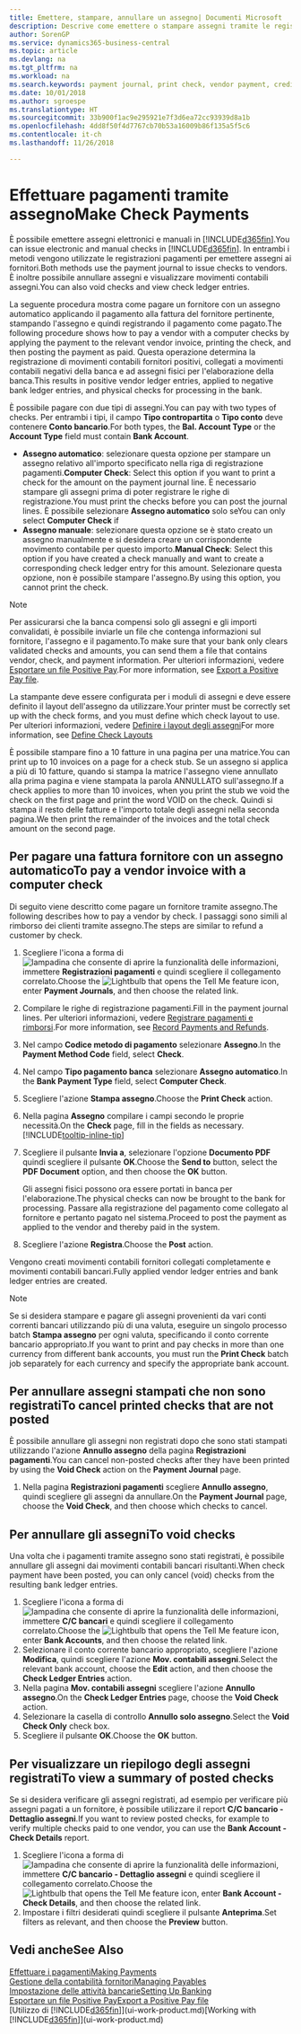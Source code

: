 ```yaml
---
title: Emettere, stampare, annullare un assegno| Documenti Microsoft
description: Descrive come emettere o stampare assegni tramite le registrazioni dei pagamenti e annullare movimenti contabili degli assegni in Business Central.
author: SorenGP
ms.service: dynamics365-business-central
ms.topic: article
ms.devlang: na
ms.tgt_pltfrm: na
ms.workload: na
ms.search.keywords: payment journal, print check, vendor payment, creditor, debt, balance due, AP
ms.date: 10/01/2018
ms.author: sgroespe
ms.translationtype: HT
ms.sourcegitcommit: 33b900f1ac9e295921e7f3d6ea72cc93939d8a1b
ms.openlocfilehash: 4dd8f50f4d7767cb70b53a16009b86f135a5f5c6
ms.contentlocale: it-ch
ms.lasthandoff: 11/26/2018

---
```

# <a name="make-check-payments"></a><span data-ttu-id="04c3a-103">Effettuare pagamenti tramite assegno</span><span class="sxs-lookup"><span data-stu-id="04c3a-103">Make Check Payments</span></span>
<span data-ttu-id="04c3a-104">È possibile emettere assegni elettronici e manuali in [!INCLUDE[d365fin](includes/d365fin_md.md)].</span><span class="sxs-lookup"><span data-stu-id="04c3a-104">You can issue electronic and manual checks in [!INCLUDE[d365fin](includes/d365fin_md.md)].</span></span> <span data-ttu-id="04c3a-105">In entrambi i metodi vengono utilizzate le registrazioni pagamenti per emettere assegni ai fornitori.</span><span class="sxs-lookup"><span data-stu-id="04c3a-105">Both methods use the payment journal to issue checks to vendors.</span></span> <span data-ttu-id="04c3a-106">È inoltre possibile annullare assegni e visualizzare movimenti contabili assegni.</span><span class="sxs-lookup"><span data-stu-id="04c3a-106">You can also void checks and view check ledger entries.</span></span>

<span data-ttu-id="04c3a-107">La seguente procedura mostra come pagare un fornitore con un assegno automatico applicando il pagamento alla fattura del fornitore pertinente, stampando l'assegno e quindi registrando il pagamento come pagato.</span><span class="sxs-lookup"><span data-stu-id="04c3a-107">The following procedure shows how to pay a vendor with a computer checks by applying the payment to the relevant vendor invoice, printing the check, and then posting the payment as paid.</span></span> <span data-ttu-id="04c3a-108">Questa operazione determina la registrazione di movimenti contabili fornitori positivi, collegati a movimenti contabili negativi della banca e ad assegni fisici per l'elaborazione della banca.</span><span class="sxs-lookup"><span data-stu-id="04c3a-108">This results in positive vendor ledger entries, applied to negative bank ledger entries, and physical checks for processing in the bank.</span></span>

<span data-ttu-id="04c3a-109">È possibile pagare con due tipi di assegni.</span><span class="sxs-lookup"><span data-stu-id="04c3a-109">You can pay with two types of checks.</span></span> <span data-ttu-id="04c3a-110">Per entrambi i tipi, il campo **Tipo contropartita** o **Tipo conto** deve contenere **Conto bancario**.</span><span class="sxs-lookup"><span data-stu-id="04c3a-110">For both types, the **Bal. Account Type** or the **Account Type** field must contain **Bank Account**.</span></span>

- <span data-ttu-id="04c3a-111">**Assegno automatico**: selezionare questa opzione per stampare un assegno relativo all'importo specificato nella riga di registrazione pagamenti.</span><span class="sxs-lookup"><span data-stu-id="04c3a-111">**Computer Check**: Select this option if you want to print a check for the amount on the payment journal line.</span></span> <span data-ttu-id="04c3a-112">È necessario stampare gli assegni prima di poter registrare le righe di registrazione.</span><span class="sxs-lookup"><span data-stu-id="04c3a-112">You must print the checks before you can post the journal lines.</span></span> <span data-ttu-id="04c3a-113">È possibile selezionare **Assegno automatico** solo se</span><span class="sxs-lookup"><span data-stu-id="04c3a-113">You can only select **Computer Check** if</span></span>
- <span data-ttu-id="04c3a-114">**Assegno manuale**: selezionare questa opzione se è stato creato un assegno manualmente e si desidera creare un corrispondente movimento contabile per questo importo.</span><span class="sxs-lookup"><span data-stu-id="04c3a-114">**Manual Check**: Select this option if you have created a check manually and want to create a corresponding check ledger entry for this amount.</span></span> <span data-ttu-id="04c3a-115">Selezionare questa opzione, non è possibile stampare l'assegno.</span><span class="sxs-lookup"><span data-stu-id="04c3a-115">By using this option, you cannot print the check.</span></span>

> [!NOTE]  
> <span data-ttu-id="04c3a-116">Per assicurarsi che la banca compensi solo gli assegni e gli importi convalidati, è possibile inviarle un file che contenga informazioni sul fornitore, l'assegno e il pagamento.</span><span class="sxs-lookup"><span data-stu-id="04c3a-116">To make sure that your bank only clears validated checks and amounts, you can send them a file that contains vendor, check, and payment information.</span></span> <span data-ttu-id="04c3a-117">Per ulteriori informazioni, vedere [Esportare un file Positive Pay](finance-how-positive-pay.md).</span><span class="sxs-lookup"><span data-stu-id="04c3a-117">For more information, see [Export a Positive Pay file](finance-how-positive-pay.md).</span></span>

<span data-ttu-id="04c3a-118">La stampante deve essere configurata per i moduli di assegni e deve essere definito il layout dell'assegno da utilizzare.</span><span class="sxs-lookup"><span data-stu-id="04c3a-118">Your printer must be correctly set up with the check forms, and you must define which check layout to use.</span></span> <span data-ttu-id="04c3a-119">Per ulteriori informazioni, vedere [Definire i layout degli assegni](finance-how-define-check-layouts.md)</span><span class="sxs-lookup"><span data-stu-id="04c3a-119">For more information, see [Define Check Layouts](finance-how-define-check-layouts.md)</span></span>

<span data-ttu-id="04c3a-120">È possibile stampare fino a 10 fatture in una pagina per una matrice.</span><span class="sxs-lookup"><span data-stu-id="04c3a-120">You can print up to 10 invoices on a page for a check stub.</span></span> <span data-ttu-id="04c3a-121">Se un assegno si applica a più di 10 fatture, quando si stampa la matrice l'assegno viene annullato alla prima pagina e viene stampata la parola ANNULLATO sull'assegno.</span><span class="sxs-lookup"><span data-stu-id="04c3a-121">If a check applies to more than 10 invoices, when you print the stub we void the check on the first page and print the word VOID on the check.</span></span> <span data-ttu-id="04c3a-122">Quindi si stampa il resto delle fatture e l'importo totale degli assegni nella seconda pagina.</span><span class="sxs-lookup"><span data-stu-id="04c3a-122">We then print the remainder of the invoices and the total check amount on the second page.</span></span> 

## <a name="to-pay-a-vendor-invoice-with-a-computer-check"></a><span data-ttu-id="04c3a-123">Per pagare una fattura fornitore con un assegno automatico</span><span class="sxs-lookup"><span data-stu-id="04c3a-123">To pay a vendor invoice with a computer check</span></span>
<span data-ttu-id="04c3a-124">Di seguito viene descritto come pagare un fornitore tramite assegno.</span><span class="sxs-lookup"><span data-stu-id="04c3a-124">The following describes how to pay a vendor by check.</span></span> <span data-ttu-id="04c3a-125">I passaggi sono simili al rimborso dei clienti tramite assegno.</span><span class="sxs-lookup"><span data-stu-id="04c3a-125">The steps are similar to refund a customer by check.</span></span>

1. <span data-ttu-id="04c3a-126">Scegliere l'icona a forma di ![lampadina che consente di aprire la funzionalità delle informazioni](media/ui-search/search_small.png "Informazioni sull'operazione che si desidera eseguire"), immettere **Registrazioni pagamenti** e quindi scegliere il collegamento correlato.</span><span class="sxs-lookup"><span data-stu-id="04c3a-126">Choose the ![Lightbulb that opens the Tell Me feature](media/ui-search/search_small.png "Tell me what you want to do") icon, enter **Payment Journals**, and then choose the related link.</span></span>
2. <span data-ttu-id="04c3a-127">Compilare le righe di registrazione pagamenti.</span><span class="sxs-lookup"><span data-stu-id="04c3a-127">Fill in the payment journal lines.</span></span> <span data-ttu-id="04c3a-128">Per ulteriori informazioni, vedere [Registrare pagamenti e rimborsi](payables-how-post-payments-refunds.md).</span><span class="sxs-lookup"><span data-stu-id="04c3a-128">For more information, see [Record Payments and Refunds](payables-how-post-payments-refunds.md).</span></span>
3. <span data-ttu-id="04c3a-129">Nel campo **Codice metodo di pagamento** selezionare **Assegno**.</span><span class="sxs-lookup"><span data-stu-id="04c3a-129">In the **Payment Method Code** field, select **Check**.</span></span>
4. <span data-ttu-id="04c3a-130">Nel campo **Tipo pagamento banca** selezionare **Assegno automatico**.</span><span class="sxs-lookup"><span data-stu-id="04c3a-130">In the **Bank Payment Type** field, select **Computer Check**.</span></span>
5. <span data-ttu-id="04c3a-131">Scegliere l'azione **Stampa assegno**.</span><span class="sxs-lookup"><span data-stu-id="04c3a-131">Choose the **Print Check** action.</span></span>
6. <span data-ttu-id="04c3a-132">Nella pagina **Assegno** compilare i campi secondo le proprie necessità.</span><span class="sxs-lookup"><span data-stu-id="04c3a-132">On the **Check** page, fill in the fields as necessary.</span></span> [!INCLUDE[tooltip-inline-tip](includes/tooltip-inline-tip_md.md)]
7. <span data-ttu-id="04c3a-133">Scegliere il pulsante **Invia a**, selezionare l'opzione **Documento PDF** quindi scegliere il pulsante **OK**.</span><span class="sxs-lookup"><span data-stu-id="04c3a-133">Choose the **Send to** button, select the **PDF Document** option, and then choose the **OK** button.</span></span>

    <span data-ttu-id="04c3a-134">Gli assegni fisici possono ora essere portati in banca per l'elaborazione.</span><span class="sxs-lookup"><span data-stu-id="04c3a-134">The physical checks can now be brought to the bank for processing.</span></span> <span data-ttu-id="04c3a-135">Passare alla registrazione del pagamento come collegato al fornitore e pertanto pagato nel sistema.</span><span class="sxs-lookup"><span data-stu-id="04c3a-135">Proceed to post the payment as applied to the vendor and thereby paid in the system.</span></span>
8. <span data-ttu-id="04c3a-136">Scegliere l'azione **Registra**.</span><span class="sxs-lookup"><span data-stu-id="04c3a-136">Choose the **Post** action.</span></span>

<span data-ttu-id="04c3a-137">Vengono creati movimenti contabili fornitori collegati completamente e movimenti contabili bancari.</span><span class="sxs-lookup"><span data-stu-id="04c3a-137">Fully applied vendor ledger entries and bank ledger entries are created.</span></span>

> [!NOTE]  
> <span data-ttu-id="04c3a-138">Se si desidera stampare e pagare gli assegni provenienti da vari conti correnti bancari utilizzando più di una valuta, eseguire un singolo processo batch **Stampa assegno** per ogni valuta, specificando il conto corrente bancario appropriato.</span><span class="sxs-lookup"><span data-stu-id="04c3a-138">If you want to print and pay checks in more than one currency from different bank accounts, you must run the **Print Check** batch job separately for each currency and specify the appropriate bank account.</span></span>

## <a name="to-cancel-printed-checks-that-are-not-posted"></a><span data-ttu-id="04c3a-139">Per annullare assegni stampati che non sono registrati</span><span class="sxs-lookup"><span data-stu-id="04c3a-139">To cancel printed checks that are not posted</span></span>
<span data-ttu-id="04c3a-140">È possibile annullare gli assegni non registrati dopo che sono stati stampati utilizzando l'azione **Annullo assegno** della pagina **Registrazioni pagamenti**.</span><span class="sxs-lookup"><span data-stu-id="04c3a-140">You can cancel non-posted checks after they have been printed by using the **Void Check** action on the **Payment Journal** page.</span></span>

1. <span data-ttu-id="04c3a-141">Nella pagina **Registrazioni pagamenti** scegliere **Annullo assegno**, quindi scegliere gli assegni da annullare.</span><span class="sxs-lookup"><span data-stu-id="04c3a-141">On the **Payment Journal** page, choose the **Void Check**, and then choose which checks to cancel.</span></span>

## <a name="to-void-checks"></a><span data-ttu-id="04c3a-142">Per annullare gli assegni</span><span class="sxs-lookup"><span data-stu-id="04c3a-142">To void checks</span></span>
<span data-ttu-id="04c3a-143">Una volta che i pagamenti tramite assegno sono stati registrati, è possibile annullare gli assegni dai movimenti contabili bancari risultanti.</span><span class="sxs-lookup"><span data-stu-id="04c3a-143">When check payment have been posted, you can only cancel (void) checks from the resulting bank ledger entries.</span></span>

1. <span data-ttu-id="04c3a-144">Scegliere l'icona a forma di ![lampadina che consente di aprire la funzionalità delle informazioni](media/ui-search/search_small.png "Informazioni sull'operazione che si desidera eseguire"), immettere **C/C bancari** e quindi scegliere il collegamento correlato.</span><span class="sxs-lookup"><span data-stu-id="04c3a-144">Choose the ![Lightbulb that opens the Tell Me feature](media/ui-search/search_small.png "Tell me what you want to do") icon, enter **Bank Accounts**, and then choose the related link.</span></span>
2. <span data-ttu-id="04c3a-145">Selezionare il conto corrente bancario appropriato, scegliere l'azione **Modifica**, quindi scegliere l'azione **Mov. contabili assegni**.</span><span class="sxs-lookup"><span data-stu-id="04c3a-145">Select the relevant bank account, choose the **Edit** action, and then choose the **Check Ledger Entries** action.</span></span>
3. <span data-ttu-id="04c3a-146">Nella pagina **Mov. contabili assegni** scegliere l'azione **Annullo assegno**.</span><span class="sxs-lookup"><span data-stu-id="04c3a-146">On the **Check Ledger Entries** page, choose the **Void Check** action.</span></span>
4. <span data-ttu-id="04c3a-147">Selezionare la casella di controllo **Annullo solo assegno**.</span><span class="sxs-lookup"><span data-stu-id="04c3a-147">Select the **Void Check Only** check box.</span></span>
5. <span data-ttu-id="04c3a-148">Scegliere il pulsante **OK**.</span><span class="sxs-lookup"><span data-stu-id="04c3a-148">Choose the **OK** button.</span></span>

## <a name="to-view-a-summary-of-posted-checks"></a><span data-ttu-id="04c3a-149">Per visualizzare un riepilogo degli assegni registrati</span><span class="sxs-lookup"><span data-stu-id="04c3a-149">To view a summary of posted checks</span></span>
<span data-ttu-id="04c3a-150">Se si desidera verificare gli assegni registrati, ad esempio per verificare più assegni pagati a un fornitore, è possibile utilizzare il report **C/C bancario - Dettaglio assegni**.</span><span class="sxs-lookup"><span data-stu-id="04c3a-150">If you want to review posted checks, for example to verify multiple checks paid to one vendor, you can use the **Bank Account - Check Details** report.</span></span>
1. <span data-ttu-id="04c3a-151">Scegliere l'icona a forma di ![lampadina che consente di aprire la funzionalità delle informazioni](media/ui-search/search_small.png "Informazioni sull'operazione che si desidera eseguire"), immettere **C/C bancario - Dettaglio assegni** e quindi scegliere il collegamento correlato.</span><span class="sxs-lookup"><span data-stu-id="04c3a-151">Choose the ![Lightbulb that opens the Tell Me feature](media/ui-search/search_small.png "Tell me what you want to do") icon, enter **Bank Account - Check Details**, and then choose the related link.</span></span>
2. <span data-ttu-id="04c3a-152">Impostare i filtri desiderati quindi scegliere il pulsante **Anteprima**.</span><span class="sxs-lookup"><span data-stu-id="04c3a-152">Set filters as relevant, and then choose the **Preview** button.</span></span>

## <a name="see-also"></a><span data-ttu-id="04c3a-153">Vedi anche</span><span class="sxs-lookup"><span data-stu-id="04c3a-153">See Also</span></span>
[<span data-ttu-id="04c3a-154">Effettuare i pagamenti</span><span class="sxs-lookup"><span data-stu-id="04c3a-154">Making Payments</span></span>](payables-make-payments.md)  
[<span data-ttu-id="04c3a-155">Gestione della contabilità fornitori</span><span class="sxs-lookup"><span data-stu-id="04c3a-155">Managing Payables</span></span>](payables-manage-payables.md)  
[<span data-ttu-id="04c3a-156">Impostazione delle attività bancarie</span><span class="sxs-lookup"><span data-stu-id="04c3a-156">Setting Up Banking</span></span>](bank-setup-banking.md)  
[<span data-ttu-id="04c3a-157">Esportare un file Positive Pay</span><span class="sxs-lookup"><span data-stu-id="04c3a-157">Export a Positive Pay file</span></span>](finance-how-positive-pay.md)  
<span data-ttu-id="04c3a-158">[Utilizzo di [!INCLUDE[d365fin](includes/d365fin_md.md)]](ui-work-product.md)</span><span class="sxs-lookup"><span data-stu-id="04c3a-158">[Working with [!INCLUDE[d365fin](includes/d365fin_md.md)]](ui-work-product.md)</span></span>  

